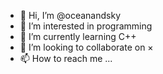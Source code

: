 - 👋 Hi, I’m @oceanandsky
- 👀 I’m interested in programming
- 🌱 I’m currently learning C++
- 💞️ I’m looking to collaborate on ×
- 📫 How to reach me ...

<!---
oceanandsky/oceanandsky is a ✨ special ✨ repository because its `README.md` (this file) appears on your GitHub profile.
You can click the Preview link to take a look at your changes.
--->
